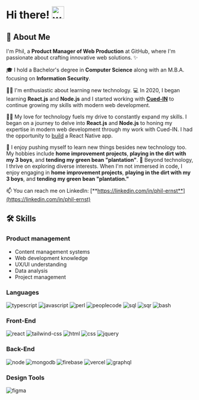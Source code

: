 # Hi there! <img src="https://media.giphy.com/media/hvRJCLFzcasrR4ia7z/giphy.gif" alt="waving hand" width="33" />

## 🚀 About Me

I'm Phil, a **Product Manager of Web Production** at GitHub, where I'm passionate about crafting innovative web solutions. ✨

🎓 I hold a Bachelor's degree in **Computer Science** along with an M.B.A. focusing on **Information Security**.

👨‍💻 I'm enthusiastic about learning new technology. 💻 In 2020, I began learning **React.js** and **Node.js** and I started working with [**Cued-IN**](https://cuedin.us) to continue growing my skills with modern web development.

👨‍💻 My love for technology fuels my drive to constantly expand my skills. I began on a journey to delve into **React.js** and **Node.js** to honing my expertise in modern web development through my work with Cued-IN. I had the opportunity to [build](https://apps.apple.com/us/app/the-good-life-solution/id6466637917) a React Native app.

🔨 I enjoy pushing myself to learn new things besides new technology too. My hobbies include **home improvement projects**, **playing in the dirt with my 3 boys**, and **tending my green bean "plantation"**.
🔨 Beyond technology, I thrive on exploring diverse interests. When I'm not immersed in code, I enjoy engaging in **home improvement projects**, **playing in the dirt with my 3 boys**, and **tending my green bean "plantation."**

📫 You can reach me on LinkedIn: [**https://linkedin.com/in/phil-ernst**](https://linkedin.com/in/phil-ernst)

## 🛠️ Skills

### Product management
- Content management systems
- Web development knowledge
- UX/UI understanding
- Data analysis
- Project management



### Languages

![typescript](https://img.shields.io/badge/TypeScript-3178C6?style=for-the-badge&logo=typescript&logoColor=white)
![javascript](https://img.shields.io/badge/JavaScript-323330?style=for-the-badge&logo=javascript&logoColor=F7DF1E)
![perl](https://img.shields.io/badge/Perl-39457E?style=for-the-badge&logo=perl&logoColor=white)
![peoplecode](https://img.shields.io/badge/PeopleCode-007396?style=for-the-badge&logo=java&logoColor=white)
![sql](https://img.shields.io/badge/SQL-003B57?style=for-the-badge&logoColor=white)
![sqr](https://img.shields.io/badge/SQR-FFCB36?style=for-the-badge&logo=sqr&logoColor=white)
![bash](https://img.shields.io/badge/Bash-4EAA25?style=for-the-badge&logo=bash&logoColor=white)


### Front-End

![react](https://img.shields.io/badge/React-20232A?style=for-the-badge&logo=react&logoColor=61DAFB)
![tailwind-css](https://img.shields.io/badge/tailwind_css-06B6D4?style=for-the-badge&logo=tailwind-css&logoColor=white)
![html](https://img.shields.io/badge/HTML5-E34F26?style=for-the-badge&logo=html5&logoColor=white)
![css](https://img.shields.io/badge/CSS3-1572B6?style=for-the-badge&logo=css3&logoColor=white)
![jquery](https://img.shields.io/badge/jQuery-0769AD?style=for-the-badge&logo=jquery&logoColor=white)

### Back-End

![node](https://img.shields.io/badge/Node-323330?style=for-the-badge&logo=nodedotjs&logoColor=FFFFFF)
![mongodb](https://img.shields.io/badge/MongoDB-430098?style=for-the-badge&logo=mongodb&logoColor=white)
![firebase](https://img.shields.io/badge/Firebase-ffaa00?style=for-the-badge&logo=Firebase&logoColor=white)
![vercel](https://img.shields.io/badge/Vercel-000000?style=for-the-badge&logo=Vercel&logoColor=white)
![graphql](https://img.shields.io/badge/GraphQL-E434AA?style=for-the-badge&logo=graphql&logoColor=white)

### Design Tools

![figma](https://img.shields.io/badge/figma-000000?style=for-the-badge&logo=figma&logoColor=white)
